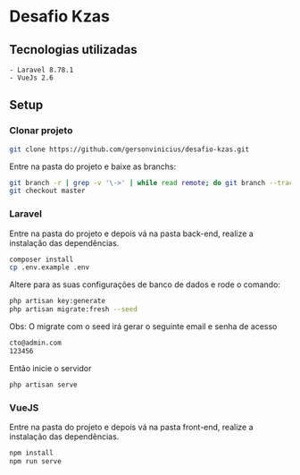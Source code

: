 # Desafio Kzas

## Tecnologias utilizadas
    - Laravel 8.78.1
    - VueJs 2.6

## Setup

### Clonar projeto
```bash
git clone https://github.com/gersonvinicius/desafio-kzas.git  
```
Entre na pasta do projeto e baixe as branchs:  

```bash
git branch -r | grep -v '\->' | while read remote; do git branch --track "${remote#origin/}" "$remote"; done
git checkout master
```

### Laravel
Entre na pasta do projeto e depois vá na pasta back-end, realize a instalação das dependências.

```bash
composer install
cp .env.example .env
```

Altere para as suas configurações de banco de dados e rode o comando:

```bash
php artisan key:generate
php artisan migrate:fresh --seed
```

Obs: O migrate com o seed irá gerar o seguinte email e senha de acesso
```bash
cto@admin.com
123456
```

Então inicie o servidor
```bash
php artisan serve
```

### VueJS
Entre na pasta do projeto e depois vá na pasta front-end, realize a instalação das dependências.
```bash
npm install
npm run serve
```